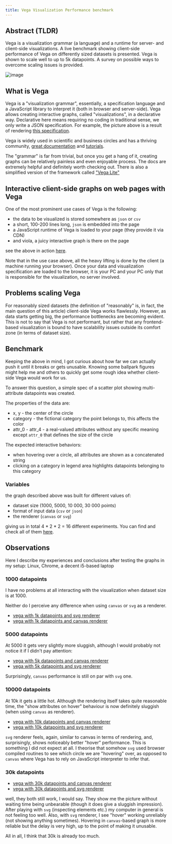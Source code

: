 ```yaml
---
title: Vega Visualization Performance benchmark
---
```


## Abstract (TLDR)

Vega is a visualization grammar (a language) and a runtime for server- and client-side visualizations. A live benchmark showing client-side performance of Vega on differently sized datasets is presented. Vega is shown to scale well to up to 5k datapoints. A survey on possible ways to overcome scaling issues is provided.

![image](https://user-images.githubusercontent.com/21345604/179940839-b9866534-9016-4f0c-a607-d9fc02badbd2.png)

## What is Vega

Vega is a "visualization grammar", essentially, a specification language and a JavaScript library to interpret it (both in browser and server-side). Vega allows creating interactive graphs, called "visualizations", in a declarative way. Declarative here means requiring no coding in traditional sense, we only write a JSON specification. For example, the picture above is a result of rendering [this specification](https://grechin.org/articles/vega_performance/generated/specs/01_points-1000_format-json_categories-14_attributes-2_renderer-canvas_spec.json). 

Vega is widely used in scientific and business circles and has a thriving community, [great documentation](https://vega.github.io/vega/docs/) and [tutorials](https://vega.github.io/vega/tutorials/).

The "grammar" is far from trivial, but once you get a hang of it, creating graphs can be relatively painless and even enjoyable process. The docs are extremely helpful and definitely worth checking out. 
There is also a simplified version of the framework called ["Vega Lite"](https://vega.github.io/vega-lite/)


## Interactive client-side graphs on web pages with Vega

One of the most prominent use cases of Vega is the following:

* the data to be visualized is stored somewhere as `json` or `csv`
* a short, 100-200 lines long, `json` is embedded into the page
* a JavaScript runtime of Vega is loaded to your page (they provide it via CDN)
* and viola, a juicy interactive graph is there on the page

see the above in action [here](https://grechin.org/articles/vega_performance/generated/01_points-1000_format-json_categories-14_attributes-2_renderer-canvas.html).

Note that in the use case above, all the heavy lifting is done by the client (a machine running your browser). Once your data and visualization specification are loaded to the browser, it is your PC and your PC only that is responsible for the visualization, no server involved.

## Problems scaling Vega

For reasonably sized datasets (the definition of "reasonably" is, in fact, the main question of this article) client-side Vega works flawlessly. However, as data starts getting big, the performance bottlenecks are becoming evident. This is not to say that Vega is not performant, but rather that any frontend-based visualization is bound to have scalability issues outside its comfort zone (in terms of dataset size).

## Benchmark

Keeping the above in mind, I got curious about how far we can actually push it until it breaks or gets unusable. Knowing some ballpark figures might help me and others to quickly get some rough idea whether client-side Vega would work for us. 

To answer this question, a simple spec of a scatter plot showing multi-attribute datapoints was created.

The properties of the data are:
- x, y - the center of the circle
- category - the fictional category the point belongs to, this affects the color
- attr_0 - attr_4 - a real-valued attributes without any specific meaning except `attr_0` that defines the size of the circle

The expected interactive behaviors:
- when hovering over a circle, all attributes are shown as a concatenated string
- clicking on a category in legend area highlights datapoints belonging to this category

### Variables

the graph described above was built for different values of:
- dataset size (1000, 5000, 10 000, 30 000 points)
- format of input data (`csv` or `json`)
- the renderer (`canvas` or `svg`)

giving us in total 4 * 2 * 2 = 16 different experiments. You can find and check all of them [here](https://grechin.org/articles/vega_performance/generated/index.html).

## Observations

Here I describe my experiences and conclusions after testing the graphs in my setup: Linux, Chrome, a decent i5-based laptop 

### 1000 datapoints

I have no problems at all interacting with the visualization when dataset size is at 1000. 

Neither do I perceive any difference when using `canvas` or `svg` as a renderer.

* [vega with 1k datapoints and svg renderer](https://grechin.org/articles/vega_performance/generated/09_points-1000_format-json_categories-14_attributes-2_renderer-svg.html)
* [vega with 1k datapoints and canvas renderer](https://grechin.org/articles/vega_performance/generated/01_points-1000_format-json_categories-14_attributes-2_renderer-canvas.html)

### 5000 datapoints

At 5000 it gets very slightly more sluggish, although I would probably not notice it if I didn't pay attention:

* [vega with 5k datapoints and canvas renderer](https://grechin.org/articles/vega_performance/generated/02_points-5000_format-json_categories-14_attributes-2_renderer-canvas.html)
* [vega with 5k datapoints and svg renderer](https://grechin.org/articles/vega_performance/generated/10_points-5000_format-json_categories-14_attributes-2_renderer-svg.html)

Surprisingly, `canvas` performance is still on par with `svg` one.

### 10000 datapoints

At 10k it gets a little hot. Although the rendering itself takes quite reasonable time, the "show attributes on hover" behaviour is now definitely sluggish (when using `canvas` as renderer).

* [vega with 10k datapoints and canvas renderer](https://grechin.org/articles/vega_performance/generated/03_points-10000_format-json_categories-14_attributes-2_renderer-canvas.html)
* [vega with 10k datapoints and svg renderer](https://grechin.org/articles/vega_performance/generated/11_points-10000_format-json_categories-14_attributes-2_renderer-svg.html)

`svg` renderer feels, again, similar to canvas in terms of rendering, and, surprisingly, shows noticeably better "hover" performance. This is something I did not expect at all. I theorise that somehow `svg` used browser compiled routines to see which circle we are "hovering" over, as opposed to `canvas` where Vega has to rely on JavaScript interpreter to infer that.

### 30k datapoints

* [vega with 30k datapoints and canvas renderer](https://grechin.org/articles/vega_performance/generated/04_points-30000_format-json_categories-14_attributes-2_renderer-canvas.html)
* [vega with 30k datapoints and svg renderer](https://grechin.org/articles/vega_performance/generated/12_points-30000_format-json_categories-14_attributes-2_renderer-svg.html)
    
well, they both still work, I would say. They show me the picture without waiting time being unbearable (though it does give a sluggish impression). After playing with `svg` (inspecting elements etc.) my computer in general is not feeling too well. Also, with `svg` renderer, I see "hover" working unreliably (not showing anything sometimes). Hovering in `canvas`-based graph is more reliable but the delay is very high, up to the point of making it unusable.  

All in all, I think that 30k is already too much.